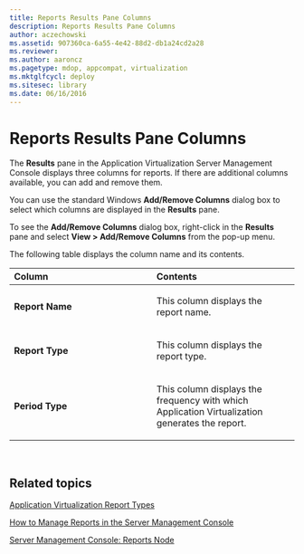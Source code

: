 ```yaml
---
title: Reports Results Pane Columns
description: Reports Results Pane Columns
author: aczechowski
ms.assetid: 907360ca-6a55-4e42-88d2-db1a24cd2a28
ms.reviewer:
ms.author: aaroncz
ms.pagetype: mdop, appcompat, virtualization
ms.mktglfcycl: deploy
ms.sitesec: library
ms.date: 06/16/2016
---
```



# Reports Results Pane Columns


The **Results** pane in the Application Virtualization Server Management Console displays three columns for reports. If there are additional columns available, you can add and remove them.

You can use the standard Windows **Add/Remove Columns** dialog box to select which columns are displayed in the **Results** pane.

To see the **Add/Remove Columns** dialog box, right-click in the **Results** pane and select **View &gt; Add/Remove Columns** from the pop-up menu.

The following table displays the column name and its contents.

<table>
<colgroup>
<col width="50%" />
<col width="50%" />
</colgroup>
<thead>
<tr class="header">
<th align="left">Column</th>
<th align="left">Contents</th>
</tr>
</thead>
<tbody>
<tr class="odd">
<td align="left"><p><strong>Report Name</strong></p></td>
<td align="left"><p>This column displays the report name.</p></td>
</tr>
<tr class="even">
<td align="left"><p><strong>Report Type</strong></p></td>
<td align="left"><p>This column displays the report type.</p></td>
</tr>
<tr class="odd">
<td align="left"><p><strong>Period Type</strong></p></td>
<td align="left"><p>This column displays the frequency with which Application Virtualization generates the report.</p></td>
</tr>
</tbody>
</table>

 

## Related topics


[Application Virtualization Report Types](application-virtualization-report-types.md)

[How to Manage Reports in the Server Management Console](how-to-manage-reports-in-the-server-management-console.md)

[Server Management Console: Reports Node](server-management-console-reports-node.md)

 

 





